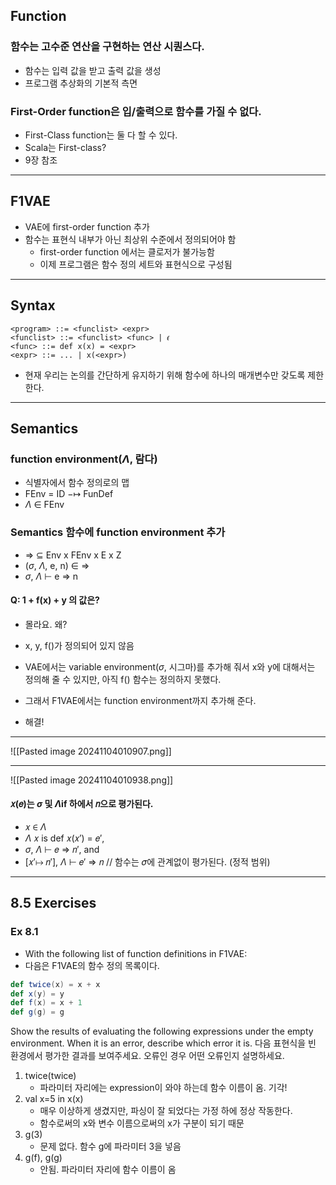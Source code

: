 ## Function
### 함수는 고수준 연산을 구현하는 연산 시퀀스다.
- 함수는 입력 값을 받고 출력 값을 생성
- 프로그램 추상화의 기본적 측면

### First-Order function은 입/출력으로 함수를 가질 수 없다.
- First-Class function는 둘 다 할 수 있다.
- Scala는 First-class?
- 9장 참조

---
## F1VAE
- VAE에 first-order function 추가
- 함수는 표현식 내부가 아닌 최상위 수준에서 정의되어야 함
	- first-order function 에서는 클로저가 불가능함
	- 이제 프로그램은 함수 정의 세트와 표현식으로 구성됨

---
## Syntax
```
<program> ::= <funclist> <expr>
<funclist> ::= <funclist> <func> | 𝜖
<func> ::= def x(x) = <expr>
<expr> ::= ... | x(<expr>)
```

- 현재 우리는 논의를 간단하게 유지하기 위해 함수에 하나의 매개변수만 갖도록 제한한다.

---
## Semantics
### function environment($\Lambda$, 람다) 
- 식별자에서 함수 정의로의 맵
- FEnv = ID −↦ FunDef
- $\Lambda$ ∈ FEnv

### Semantics 함수에 function environment 추가
- $\Rightarrow$ $\subseteq$ Env x FEnv x E x Z
- ($\sigma$, $\Lambda$, e, n) $\in$ $\Rightarrow$
- $\sigma$, $\Lambda$ ⊢ e $\Rightarrow$ n

#### Q: 1 + f(x) + y 의 값은?
- 몰라요. 왜?
- x, y, f()가 정의되어 있지 않음

- VAE에서는 variable environment($\sigma$, 시그마)를 추가해 줘서 x와 y에 대해서는 정의해 줄 수 있지만, 아직 f() 함수는 정의하지 못했다.
- 그래서 F1VAE에서는 function environment까지 추가해 준다.
- 해결!

---
![[Pasted image 20241104010907.png]]

---
![[Pasted image 20241104010938.png]]

#### 𝑥(𝑒)는 $\sigma$ 및 $\Lambda$if 하에서 𝑛으로 평가된다.
- 𝑥 $\in$ $\Lambda$
- $\Lambda$ 𝑥 is def 𝑥(𝑥′) = 𝑒′, 
- $\sigma$, $\Lambda$ ⊢ 𝑒 $\Rightarrow$ 𝑛′, and 
- [𝑥′↦ 𝑛′], $\Lambda$ ⊢ 𝑒′ $\Rightarrow$ 𝑛 // 함수는 𝜎에 관계없이 평가된다. (정적 범위)

---
## 8.5 Exercises
### Ex 8.1
- With the following list of function definitions in F1VAE:
- 다음은 F1VAE의 함수 정의 목록이다.
```Scala
def twice(x) = x + x
def x(y) = y
def f(x) = x + 1
def g(g) = g
```

Show the results of evaluating the following expressions under the empty environment. When it is an error, describe which error it is.
다음 표현식을 빈 환경에서 평가한 결과를 보여주세요. 오류인 경우 어떤 오류인지 설명하세요.

1. twice(twice)
	- 파라미터 자리에는 expression이 와야 하는데 함수 이름이 옴. 기각!
2. val x=5 in x(x)
	- 매우 이상하게 생겼지만, 파싱이 잘 되었다는 가정 하에 정상 작동한다.
	- 함수로써의 x와 변수 이름으로써의 x가 구분이 되기 때문
3. g(3)
	- 문제 없다. 함수 g에 파라미터 3을 넣음
4. g(f), g(g)
	- 안됨. 파라미터 자리에 함수 이름이 옴